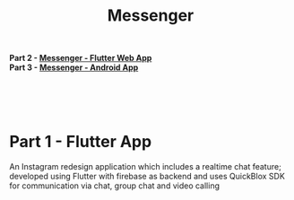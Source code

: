 # <div align="center">Messenger</div>
&nbsp; 
&nbsp;
&nbsp;
&nbsp; 
&nbsp; 
&nbsp;


<B>Part 2 - [Messenger - Flutter Web App]()    <BR>
   Part 3 - [Messenger - Android App]()     <BR><BR><BR>
      <BR><BR>
</B>
  
  
# Part 1 - Flutter App

An Instagram redesign application which includes a realtime chat feature; developed using Flutter with firebase as backend and uses QuickBlox SDK for communication via chat, group chat and video calling
